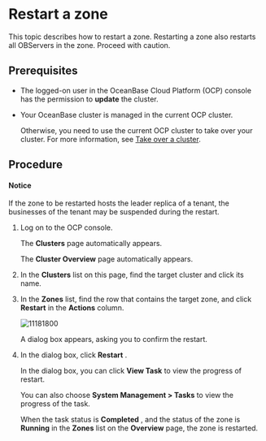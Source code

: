 Restart a zone
===================================

This topic describes how to restart a zone. Restarting a zone also restarts all OBServers in the zone. Proceed with caution.

Prerequisites
----------------------------------

* The logged-on user in the OceanBase Cloud Platform (OCP) console has the permission to **update** the cluster.



* Your OceanBase cluster is managed in the current OCP cluster.

  Otherwise, you need to use the current OCP cluster to take over your cluster. For more information, see [Take over a cluster](../100.takeover-cluster.md).





Procedure
------------------------------

  <main id="notice" type='notice'>
    <h4>Notice</h4>
    <p>If the zone to be restarted hosts the leader replica of a tenant, the businesses of the tenant may be suspended during the restart.</p>
  </main>

1. Log on to the OCP console.

   The **Clusters** page automatically appears.

   The **Cluster Overview** page automatically appears.


2. In the **Clusters** list on this page, find the target cluster and click its name.



3. In the **Zones** list, find the row that contains the target zone, and click **Restart** in the **Actions** column.

   ![11181800](https://help-static-aliyun-doc.aliyuncs.com/assets/img/en-US/4938778461/p355146.png)

   A dialog box appears, asking you to confirm the restart.


4. In the dialog box, click **Restart** .

   In the dialog box, you can click **View Task** to view the progress of restart.

   You can also choose **System Management \> Tasks** to view the progress of the task.

   When the task status is **Completed** , and the status of the zone is **Running** in the **Zones** list on the **Overview** page, the zone is restarted.
